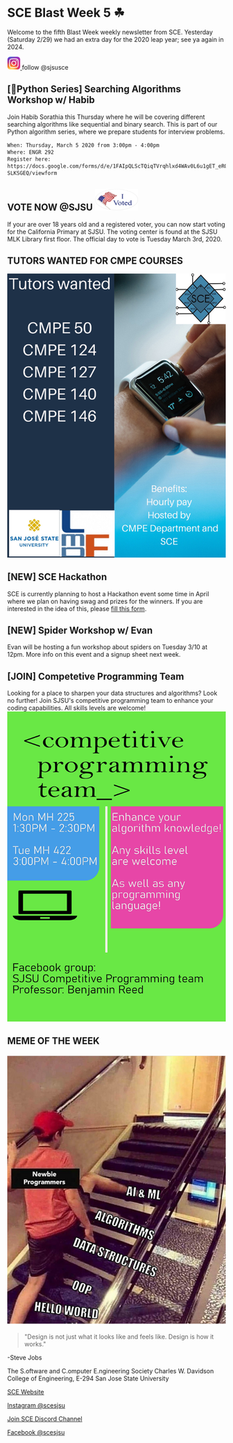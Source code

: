 # SCE Blast Week 5 ☘
Welcome to the fifth Blast Week weekly newsletter from SCE. Yesterday (Saturday 2/29) we had an extra day for the 2020 leap year; see ya again in 2024. 
 
<a href="https://www.instagram.com/sjsusce/" target="_blank">
<img alt="ig" src="images/ig.png" width="30" height="30">
</a> follow @sjsusce

## [🐍Python Series] Searching Algorithms Workshop w/ Habib
Join Habib Sorathia this Thursday where he will be covering different searching algorithms like sequential and binary search. This is part of our Python algorithm series, where we prepare students for interview problems.
```
When: Thursday, March 5 2020 from 3:00pm - 4:00pm
Where: ENGR 292
Register here: https://docs.google.com/forms/d/e/1FAIpQLScTQiqTVrqhlxd4WAv0L6u1gET_eRQULWvaETPp2K-SLKSGEQ/viewform
```

## VOTE NOW @SJSU <img alt="ig" src="images/voted.png" width="100" height="50">
If your are over 18 years old and a registered voter, you can now start voting for the California Primary at SJSU. The voting center is found at the SJSU MLK Library first floor. The official day to vote is Tuesday March 3rd, 2020. 

## TUTORS WANTED FOR CMPE COURSES
![flyer](images/CMPEtutors.png)

## [NEW] SCE Hackathon 
SCE is currently planning to host a Hackathon event some time in April where we plan on having swag and prizes for the winners. If you are interested in the idea of this, please [fill this form](https://docs.google.com/forms/d/e/1FAIpQLSdcIn1d1wH-jk_W1D-xZTDr-t591r1BQEBvKi3di2iDJlZnhQ/viewform). 

## [NEW] Spider Workshop w/ Evan
Evan will be hosting a fun workshop about spiders on Tuesday 3/10 at 12pm. More info on this event and a signup sheet next week. 

## [JOIN] Competetive Programming Team
Looking for a place to sharpen your data structures and algorithms? Look no further! Join SJSU's competitive programming team to enhance your coding capabilities. All skills levels are welcome!
![prog-comp](images/prog-comp.png)

## MEME OF THE WEEK 
![meme](images/AIandML.png)

>"Design is not just what it looks like and feels like. Design is how it works."

-Steve Jobs

The S.oftware and C.omputer E.ngineering Society
Charles W. Davidson College of Engineering, 
E-294
San Jose State University

[SCE Website](http://sce.engr.sjsu.edu/?fbclid=IwAR25WOB_jpB62Dxf8vJSzKmI_KaT4iLBfCuT7eCrwRCetb4orQtB_ek7RY0 "Title")

[Instagram @scesjsu](http://instagram.com/sjsusce)

[Join SCE Discord Channel](https://discord.gg/e2Dsgd9)

[Facebook @scesjsu](https://www.facebook.com/sjsusce/)